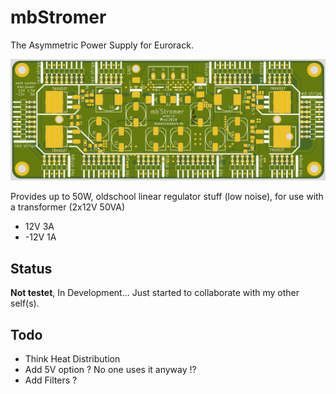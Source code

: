 # mbStromer

The Asymmetric Power Supply for Eurorack.

![pcb image](image01.png "Logo Title Text 1")

Provides up to 50W, oldschool linear regulator stuff (low noise), for use with a transformer (2x12V 50VA)
* 12V 3A
* -12V 1A

## Status

**Not testet**, In Development... Just started to collaborate with my other self(s).

## Todo

* Think Heat Distribution
* Add 5V option ? No one uses it anyway !?
* Add Filters ?

